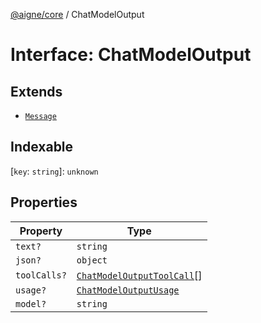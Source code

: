 [@aigne/core](../wiki/Home) / ChatModelOutput

# Interface: ChatModelOutput

## Extends

- [`Message`](../wiki/TypeAlias.Message)

## Indexable

\[`key`: `string`\]: `unknown`

## Properties

| Property                            | Type                                                                     |
| ----------------------------------- | ------------------------------------------------------------------------ |
| <a id="text"></a> `text?`           | `string`                                                                 |
| <a id="json"></a> `json?`           | `object`                                                                 |
| <a id="toolcalls"></a> `toolCalls?` | [`ChatModelOutputToolCall`](../wiki/Interface.ChatModelOutputToolCall)[] |
| <a id="usage"></a> `usage?`         | [`ChatModelOutputUsage`](../wiki/Interface.ChatModelOutputUsage)         |
| <a id="model"></a> `model?`         | `string`                                                                 |
